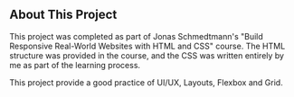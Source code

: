 ## About This Project

This project was completed as part of Jonas Schmedtmann's "Build Responsive Real-World Websites with HTML and CSS" course. The HTML structure was provided in the course, and the CSS was written entirely by me as part of the learning process.

This project provide a good practice of UI/UX, Layouts, Flexbox and Grid.
